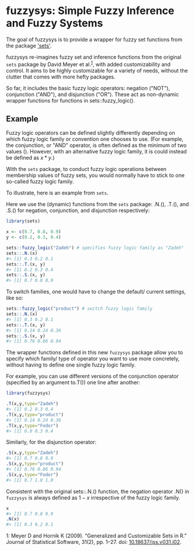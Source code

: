 <!-- README.md is generated from README.Rmd. Please edit that file -->
fuzzysys: Simple Fuzzy Inference and Fuzzy Systems
==================================================

The goal of fuzzysys is to provide a wrapper for fuzzy set functions from the package ['sets'](https://cran.r-project.org/web/packages/sets/index.html).

fuzzysys re-imagines fuzzy set and inference functions from the original `sets` package by David Meyer et al.<sup>[1](#citation)</sup>, with added customizability and control. It aims to be highly customizable for a variety of needs, without the clutter that comes with more hefty packages.

So far, it includes the basic fuzzy logic operators: negation ("NOT"), conjunction ("AND"), and disjunction ("OR"). These act as non-dynamic wrapper functions for functions in sets::fuzzy\_logic().

Example
-------

Fuzzy logic operators can be defined slightly differently depending on which fuzzy logic family or convention one chooses to use. (For example, the conjunction, or "AND" operator, is often defined as the minimum of two values (). However, with an alternative fuzzy logic family, it is could instead be defined as *x* \* *y*.)

With the `sets` package, to conduct fuzzy logic operations between membership values of fuzzy sets, you would normally have to stick to one so-called fuzzy logic family.

To illustrate, here is an example from `sets`.

Here we use the (dynamic) functions from the `sets` package: .N.(), .T.(), and .S.() for negation, conjunction, and disjunction respectively:

``` r
library(sets)

x <- c(0.7, 0.8, 0.9)
y <- c(0.2, 0.3, 0.4)

sets::fuzzy_logic("Zadeh") # specifies fuzzy logic family as "Zadeh"
sets::.N.(x)
#> [1] 0.3 0.2 0.1
sets::.T.(x, y)
#> [1] 0.2 0.3 0.4
sets::.S.(x, y)
#> [1] 0.7 0.8 0.9
```

To switch families, one would have to change the default/ current settings, like so:

``` r
sets::fuzzy_logic("product") # switch fuzzy logic family
sets::.N.(x)
#> [1] 0.3 0.2 0.1
sets::.T.(x, y)
#> [1] 0.14 0.24 0.36
sets::.S.(x, y)
#> [1] 0.76 0.86 0.94
```

The wrapper functions defined in this new `fuzzysys` package allow you to specify which family/ type of operator you want to use more concretely, without having to define one single fuzzy logic family.

For example, you can use different versions of the conjunction operator (specified by an argument to.T()) one line after another:

``` r
library(fuzzysys)

.T(x,y,type="Zadeh")
#> [1] 0.2 0.3 0.4
.T(x,y,type="product")
#> [1] 0.14 0.24 0.36
.T(x,y,type="Fodor")
#> [1] 0.0 0.3 0.4
```

Similarly, for the disjunction operator:

``` r
.S(x,y,type="Zadeh")
#> [1] 0.7 0.8 0.9
.S(x,y,type="product")
#> [1] 0.76 0.86 0.94
.S(x,y,type="Fodor")
#> [1] 0.7 1.0 1.0
```

Consistent with the original sets::.N.() function, the negation operator .N() in `fuzzysys` is always defined as 1 − *x* irrespective of the fuzzy logic family.

``` r
x
#> [1] 0.7 0.8 0.9
.N(x)
#> [1] 0.3 0.2 0.1
```

<a name="citation">1</a>: Meyer D and Hornik K (2009). “Generalized and Customizable Sets in R.” Journal of Statistical Software, 31(2), pp. 1–27. doi: [10.18637/jss.v031.i02](https://www.jstatsoft.org/article/view/v031i02).
